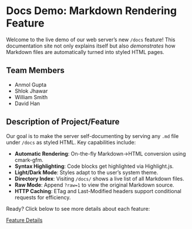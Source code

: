 # Docs Demo: Markdown Rendering Feature

Welcome to the live demo of our web server’s new `/docs` feature! This documentation site not only explains itself but also *demonstrates* how Markdown files are automatically turned into styled HTML pages.

## Team Members
- Anmol Gupta
- Shlok Jhawar
- William Smith
- David Han

## Description of Project/Feature
Our goal is to make the server self-documenting by serving any `.md` file under `/docs` as styled HTML. Key capabilities include:
- **Automatic Rendering**: On-the-fly Markdown→HTML conversion using cmark-gfm.
- **Syntax Highlighting**: Code blocks get highlighted via Highlight.js.
- **Light/Dark Mode**: Styles adapt to the user’s system theme.
- **Directory Index**: Visiting `/docs/` shows a live list of all Markdown files.
- **Raw Mode**: Append `?raw=1` to view the original Markdown source.
- **HTTP Caching**: ETag and Last-Modified headers support conditional requests for efficiency.

Ready? Click below to see more details about each feature:

[Feature Details](another_page.md)